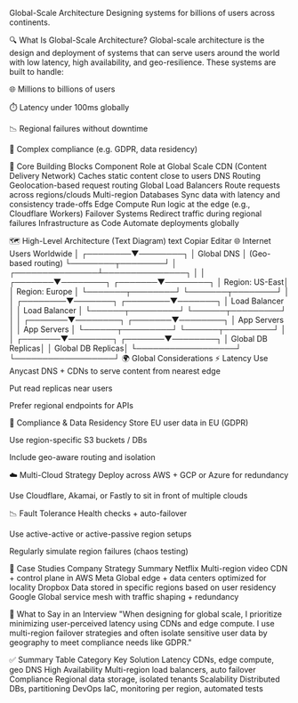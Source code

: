Global-Scale Architecture
Designing systems for billions of users across continents.

🔍 What Is Global-Scale Architecture?
Global-scale architecture is the design and deployment of systems that can serve users around the world with low latency, high availability, and geo-resilience. These systems are built to handle:

🌐 Millions to billions of users

⏱️ Latency under 100ms globally

📉 Regional failures without downtime

🧩 Complex compliance (e.g. GDPR, data residency)

🧱 Core Building Blocks
Component	Role at Global Scale
CDN (Content Delivery Network)	Caches static content close to users
DNS Routing	Geolocation-based request routing
Global Load Balancers	Route requests across regions/clouds
Multi-region Databases	Sync data with latency and consistency trade-offs
Edge Compute	Run logic at the edge (e.g., Cloudflare Workers)
Failover Systems	Redirect traffic during regional failures
Infrastructure as Code	Automate deployments globally

🗺️ High-Level Architecture (Text Diagram)
text
Copiar
Editar
                   🌐 Internet Users Worldwide
                            │
                  ┌────────▼────────┐
                  │   Global DNS    │  (Geo-based routing)
                  └────────┬────────┘
                           │
           ┌───────────────┴───────────────┐
           │                               │
   ┌───────▼────────┐              ┌───────▼────────┐
   │ Region: US-East│              │ Region: Europe │
   └───────┬────────┘              └───────┬────────┘
           │                               │
  ┌────────▼───────┐             ┌────────▼───────┐
  │ Load Balancer  │             │ Load Balancer  │
  └──────┬─────────┘             └──────┬─────────┘
         │                              │
 ┌───────▼────────┐            ┌───────▼────────┐
 │ App Servers    │            │ App Servers    │
 └──────┬─────────┘            └──────┬─────────┘
        │                             │
┌───────▼────────┐           ┌───────▼────────┐
│ Global DB Replicas│        │ Global DB Replicas│
└──────────────────┘        └──────────────────┘
🌍 Global Considerations
⚡ Latency
Use Anycast DNS + CDNs to serve content from nearest edge

Put read replicas near users

Prefer regional endpoints for APIs

🔐 Compliance & Data Residency
Store EU user data in EU (GDPR)

Use region-specific S3 buckets / DBs

Include geo-aware routing and isolation

☁️ Multi-Cloud Strategy
Deploy across AWS + GCP or Azure for redundancy

Use Cloudflare, Akamai, or Fastly to sit in front of multiple clouds

📉 Fault Tolerance
Health checks + auto-failover

Use active-active or active-passive region setups

Regularly simulate region failures (chaos testing)

🎯 Case Studies
Company	Strategy Summary
Netflix	Multi-region video CDN + control plane in AWS
Meta	Global edge + data centers optimized for locality
Dropbox	Data stored in specific regions based on user residency
Google	Global service mesh with traffic shaping + redundancy

💬 What to Say in an Interview
"When designing for global scale, I prioritize minimizing user-perceived latency using CDNs and edge compute. I use multi-region failover strategies and often isolate sensitive user data by geography to meet compliance needs like GDPR."

✅ Summary Table
Category	Key Solution
Latency	CDNs, edge compute, geo DNS
High Availability	Multi-region load balancers, auto failover
Compliance	Regional data storage, isolated tenants
Scalability	Distributed DBs, partitioning
DevOps	IaC, monitoring per region, automated tests